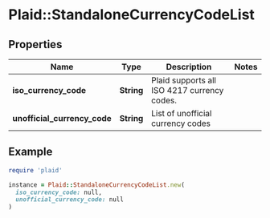 # Plaid::StandaloneCurrencyCodeList

## Properties

| Name | Type | Description | Notes |
| ---- | ---- | ----------- | ----- |
| **iso_currency_code** | **String** | Plaid supports all ISO 4217 currency codes. |  |
| **unofficial_currency_code** | **String** | List of unofficial currency codes |  |

## Example

```ruby
require 'plaid'

instance = Plaid::StandaloneCurrencyCodeList.new(
  iso_currency_code: null,
  unofficial_currency_code: null
)
```

